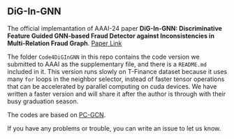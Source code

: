 ## DiG-In-GNN

The official implemantation of AAAI-24 paper **DiG-In-GNN: Discriminative Feature Guided GNN-based Fraud Detector against Inconsistencies in Multi-Relation Fraud Graph**. [Paper Link](https://ojs.aaai.org/index.php/AAAI/article/view/28785)

The folder `Code4DiGInGNN` in this repo contains the code version we submitted to AAAI as the supplementary file, and there is a `README.md` included in it. This version runs slowly on T-Finance dataset because it uses many `for` loops in the neighbor selector, instead of faster tensor operations that can be accelerated by parallel computing on cuda devices. We have written a faster version and will share it after the author is through with their busy graduation season.

The codes are based on [PC-GCN](https://github.com/PonderLY/PC-GNN).

If you have any problems or trouble, you can write an issue to let us know.
